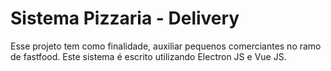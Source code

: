 # Sistema Pizzaria - Delivery
<p>Esse projeto tem como finalidade, auxiliar pequenos comerciantes no ramo de fastfood. Este sistema é escrito utilizando Electron JS e Vue JS.</p>
